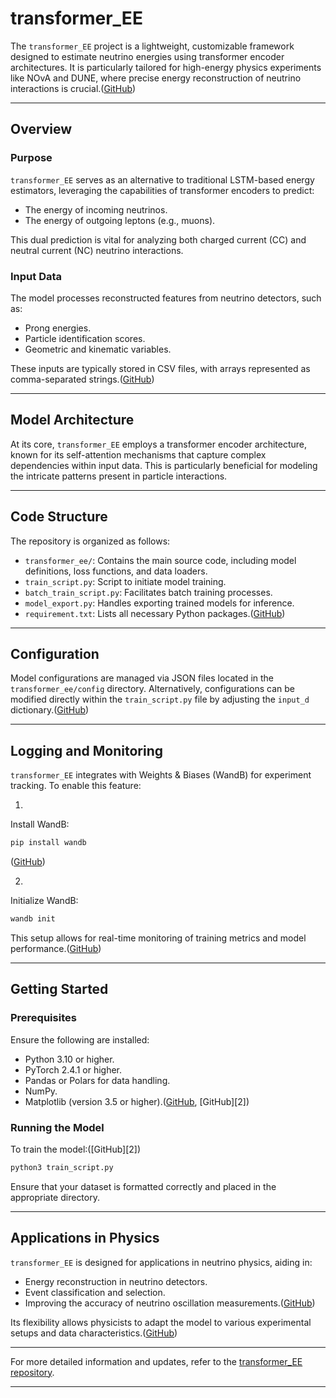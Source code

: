 # transformer_EE

The `transformer_EE` project is a lightweight, customizable framework designed to estimate neutrino energies using transformer encoder architectures.
It is particularly tailored for high-energy physics experiments like NOvA and DUNE, where precise energy reconstruction of neutrino interactions is crucial.([GitHub][1])

---

## Overview

### Purpose

`transformer_EE` serves as an alternative to traditional LSTM-based energy estimators, leveraging the capabilities of transformer encoders to predict:

* The energy of incoming neutrinos.
* The energy of outgoing leptons (e.g., muons).

This dual prediction is vital for analyzing both charged current (CC) and neutral current (NC) neutrino interactions.

### Input Data

The model processes reconstructed features from neutrino detectors, such as:

* Prong energies.
* Particle identification scores.
* Geometric and kinematic variables.

These inputs are typically stored in CSV files, with arrays represented as comma-separated strings.([GitHub][1])

---

## Model Architecture

At its core, `transformer_EE` employs a transformer encoder architecture, known for its self-attention mechanisms that capture complex dependencies within input data.
This is particularly beneficial for modeling the intricate patterns present in particle interactions.

---

## Code Structure

The repository is organized as follows:

* `transformer_ee/`: Contains the main source code, including model definitions, loss functions, and data loaders.
* `train_script.py`: Script to initiate model training.
* `batch_train_script.py`: Facilitates batch training processes.
* `model_export.py`: Handles exporting trained models for inference.
* `requirement.txt`: Lists all necessary Python packages.([GitHub][1])

---

## Configuration

Model configurations are managed via JSON files located in the `transformer_ee/config` directory.
Alternatively, configurations can be modified directly within the `train_script.py` file by adjusting the `input_d` dictionary.([GitHub][1])

---

## Logging and Monitoring

`transformer_EE` integrates with Weights & Biases (WandB) for experiment tracking.
To enable this feature:

1.
Install WandB:

   ```bash
   pip install wandb
   ```

([GitHub][1])

2.
Initialize WandB:

   ```bash
   wandb init
   ```



This setup allows for real-time monitoring of training metrics and model performance.([GitHub][1])

---

## Getting Started

### Prerequisites

Ensure the following are installed:

* Python 3.10 or higher.
* PyTorch 2.4.1 or higher.
* Pandas or Polars for data handling.
* NumPy.
* Matplotlib (version 3.5 or higher).([GitHub][1], [GitHub][2])

### Running the Model

To train the model:([GitHub][2])

```bash
python3 train_script.py
```



Ensure that your dataset is formatted correctly and placed in the appropriate directory.

---

## Applications in Physics

`transformer_EE` is designed for applications in neutrino physics, aiding in:

* Energy reconstruction in neutrino detectors.
* Event classification and selection.
* Improving the accuracy of neutrino oscillation measurements.([GitHub][1])

Its flexibility allows physicists to adapt the model to various experimental setups and data characteristics.([GitHub][1])

---

For more detailed information and updates, refer to the [transformer\_EE repository](https://github.com/wswxyq/transformer_EE).

---

[1]: https://github.com/wswxyq/transformer_EE
